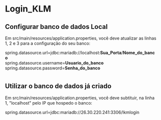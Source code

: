 # Login_KLM

## Configurar banco de dados Local

Em src/main/resources/application.properties, você deve atualizar as linhas 1, 2 e 3 para a configuração do seu banco:  

spring.datasource.url=jdbc:mariadb://localhost:**Sua_Porta**/**Nome_do_banco**  
spring.datasource.username=**Usuario_do_banco**  
spring.datasource.password=**Senha_do_banco**  


#
## Utilizar o banco de dados já criado

Em src/main/resources/application.properties, você deve subtituir, na linha 1, "localhost" pelo IP que hospedo o banco:  

spring.datasource.url=jdbc:mariadb://26.30.220.241:3306/lkmlogin

